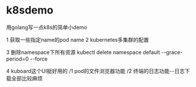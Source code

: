# k8sdemo
用golang写一点k8s的简单小demo

1 获取一些指定name的pod name
2 kubernetes多集群的配置

3 删除namespace下所有资源
kubectl delete namespace default --grace-period=0 --force

4 kuboard这个UI挺好用的 
/1 pod的文件浏览器功能
/2 终端的日志功能--日志下载全部比较麻烦
